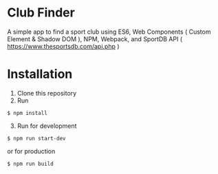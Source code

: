 # Club Finder
A simple app to find a sport club using ES6, Web Components ( Custom Element & Shadow DOM ), NPM, Webpack, and SportDB API ( https://www.thesportsdb.com/api.php )

# Installation
1. Clone this repository
2. Run 
```
$ npm install
```
3. Run for development
```
$ npm run start-dev
```
   or for production
```
$ npm run build
```
